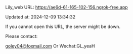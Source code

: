 Lily_web URL: https://ae6d-61-165-102-156.ngrok-free.app

Updated at: 2024-12-09 13:34:32

If you cannot open this URL, the server might be down.

Please contact: 

goley04@foxmail.com Or Wechat:GL_yeaH